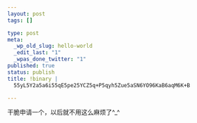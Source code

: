 ```yaml
--- 
layout: post
tags: []

type: post
meta: 
  _wp_old_slug: hello-world
  _edit_last: "1"
  _wpas_done_twitter: "1"
published: true
status: publish
title: !binary |
  55yL5Y2a5a6i55qE5pe25YCZ5q+P5qyh5Zue5aSN6YO96KaB6aqM6K+B

---
```

干脆申请一个，以后就不用这么麻烦了^_^
